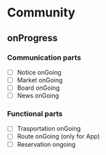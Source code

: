 # Community

## onProgress

### Communication parts

- [ ] Notice onGoing
- [ ] Market onGoing
- [ ] Board onGoing
- [ ] News onGoing

### Functional parts

- [ ] Trasportation onGoing
- [ ] Route onGoing (only for App)
- [ ] Reservation ongoing
